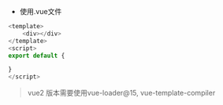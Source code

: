 * 使用.vue文件

```javascript
<template>
    <div></div>
</template>
<script>
export default {

}
</script>
```

> vue2 版本需要使用vue-loader@15, vue-template-compiler
